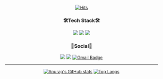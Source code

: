 <!-- <div align=center>
  
  ![header](https://capsule-render.vercel.app/api?type=waving&color=0:3DDC84,100:ffffff&height=150&section=header&text=SangGun%20Park&fontSize=40&fontColor=ffffff)
 
  </div> -->
 
<div align=center>
  
[![Hits](https://hits.seeyoufarm.com/api/count/incr/badge.svg?url=https%3A%2F%2Fhttps%2F%2Fgithub.com%2FP-SG&count_bg=%233DDC84&title_bg=%23000000&icon=github.svg&icon_color=%23FFFFFF&title=Hits&edge_flat=false)](https://hits.seeyoufarm.com) 
  
 </div>
 
 <div  align=center>
  
 ### 🛠Tech Stack🛠
  
 <div>
    <img src="https://img.shields.io/badge/Android-3DDC84?style=flat-square&logo=Android&logoColor=white"/> 
    <img src="https://img.shields.io/badge/Kotlin-7F52FF?style=flat-square&logo=Kotlin&logoColor=white"/>
    <img src="https://img.shields.io/badge/Java-007396?style=flat-square&logo=Java&logoColor=white"/>
   </div>
   
  </div>
   
   <div align=center>
  
  ### 📌Social📌 
  
  <div>
  
  <a href="https://velog.io/@plz_no_anr"><img src="https://img.shields.io/badge/-Velog-%2320C997?style=flat-square&logo=Velog&logoColor=white&link=https://velog.io/@plz_no_anr"/></a>
  <a href="https://www.instagram.com/plz_no_anr/" target="_blank"><img src="https://img.shields.io/badge/Instagram-E4405F?style=flat-square&logo=Instagram&logoColor=white&link=https://www.instagram.com/plz_no_anr"/></a>
[![Gmail Badge](https://img.shields.io/badge/Gmail-d14836?style=flat-square&logo=Gmail&logoColor=white&link=mailto:psg4699xxx@gmail.com)](mailto:psg4699xxx@gmail.com)
  </div>
    
  </div>
  
  ---
 
 <div align=center>
  
  [![Anurag's GitHub stats](https://github-readme-stats.vercel.app/api?username=P-SG&count_private=true&show_icons=true&theme=discord_old_blurple )](https://github.com/anuraghazra/github-readme-stats) [![Top Langs](https://github-readme-stats.vercel.app/api/top-langs/?username=P-SG&layout=compact&theme=discord_old_blurple )](https://github.com/anuraghazra/github-readme-stats)  
    
   </div>

  
  
<!--   <div align=center>
  
  ![Footer](https://capsule-render.vercel.app/api?type=waving&color=0:3DDC84,100:ffffff&height=150&section=footer)
  
  </div>
 -->


<!--
**P-SG/P-SG** is a ✨ _special_ ✨ repository because its `README.md` (this file) appears on your GitHub profile.

Here are some ideas to get you started:

- 🔭 I’m currently working on ...
- 🌱 I’m currently learning ...
- 👯 I’m looking to collaborate on ...
- 🤔 I’m looking for help with ...
- 💬 Ask me about ...
- 📫 How to reach me: ...
- 😄 Pronouns: ...
- ⚡ Fun fact: ...
-->
